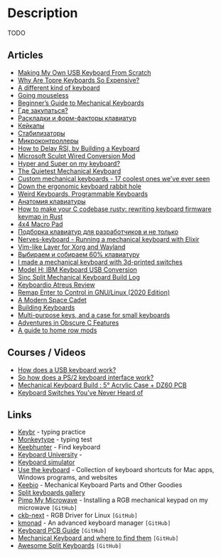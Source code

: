 # Description

TODO


## Articles

- [Making My Own USB Keyboard From Scratch](http://blakesmith.me/2019/01/16/making-my-own-usb-keyboard-from-scratch.html)
- [Why Are Topre Keyboards So Expensive?](https://switchandclick.com/why-are-topre-keyboards-so-expensive/)
- [A different kind of keyboard](https://ianthehenry.com/posts/peggi/)
- [Going mouseless](https://felipecortez.net/blog/mouseless.html)
- [Beginner’s Guide to Mechanical Keyboards](https://coolgadget.substack.com/p/beginners-guide-to-mechanical-keyboards)
- [Где закупаться?](https://mkbd.ru/post/shops/)
- [Раскладки и форм-факторы клавиатур](https://mkbd.ru/post/keyboard-formats-layouts/)
- [Кейкапы](https://mkbd.ru/post/keycaps/)
- [Стабилизаторы](https://mkbd.ru/post/stabs-costar-cherry/)
- [Микроконтроллеры](https://mkbd.ru/post/microcontrollers/)
- [How to Delay RSI, by Building a Keyboard](https://blog.tomarrell.com/post/how_to_prevent_rsi)
- [Microsoft Sculpt Wired Conversion Mod](https://chadaustin.me/2021/02/wired-sculpt/)
- [Hyper and Super on my keyboard?](https://shapr.github.io/posts/2019-07-21-space-cadet.html)
- [The Quietest Mechanical Keyboard](https://y.tsutsumi.io/quiet-keyboard/)
- [Custom mechanical keyboards - 17 coolest ones we've ever seen](https://cybernews.com/editorial/coolest-custom-mechanical-keyboards-weve-ever-seen/)
- [Down the ergonomic keyboard rabbit hole](https://blog.scottlogic.com/2020/10/09/ergo-rabbit-hole.html)
- [Weird Keyboards, Programmable Keyboards](https://blog.gboards.ca/2020/01/weird-keyboards-programmable-keyboards.html)
- [Анатомия клавиатуры](https://habr.com/ru/company/vdsina/blog/546014/)
- [How to make your C codebase rusty: rewriting keyboard firmware keymap in Rust](https://about.houqp.me/posts/rusty-c/)
- [4x4 Macro Pad](https://0xc45.com/blog/4x4-macro-pad/)
- [Подборка клавиатур для разработчиков и не только](https://habr.com/ru/company/mvideo/blog/567686/)
- [Nerves-keyboard - Running a mechanical keyboard with Elixir](https://underjord.io/nerves-keyboard-running-a-mechanical-keyboard-with-elixir.html)
- [Vim-like Layer for Xorg and Wayland](https://cedaei.com/posts/vim-like-layer-for-xorg-wayland/)
- [Выбираем и собираем 60% клавиатуру](https://habr.com/ru/post/407411/)
- [I made a mechanical keyboard with 3d-printed switches](https://incoherency.co.uk/blog/stories/jesboard.html)
- [Model H: IBM Keyboard USB Conversion](https://www.johnhawthorn.com/2020/07/modelh-keyboard-controller/)
- [Sinc Split Mechanical Keyboard Build Log](https://benjamincongdon.me/blog/2020/07/30/Sinc-Split-Mechanical-Keyboard-Build-Log/)
- [Keyboardio Atreus Review](https://blog.sulami.xyz/posts/atreus/)
- [Remap Enter to Control in GNU/Linux (2020 Edition)](https://emacsredux.com/blog/2020/07/05/remap-enter-to-control-in-gnu-linux-2020-edition/)
- [A Modern Space Cadet](https://stevelosh.com/blog/2012/10/a-modern-space-cadet/)
- [Building Keyboards](https://alastairreid.github.io/building-keyboards/)
- [Multi-purpose keys, and a case for small keyboards](https://asylum.madhouse-project.org/blog/2016/10/15/multi-purpose-keys/)
- [Adventures in Obscure C Features](https://blog.gboards.ca/2020/02/adventures-in-obscure-c-features-2020.html)
- [A guide to home row mods](https://precondition.github.io/home-row-mods)


## Courses / Videos

- [How does a USB keyboard work?](https://youtu.be/wdgULBpRoXk)
- [So how does a PS/2 keyboard interface work?](https://youtu.be/7aXbh9VUB3U)
- [Mechanical Keyboard Build : 5° Acrylic Case + DZ60 PCB](https://youtu.be/oQj9y16OmlE)
- [Keyboard Switches You've Never Heard of](https://youtu.be/8xPOwT_mNuc)


## Links

- [Keybr](https://www.keybr.com/) - typing practice
- [Monkeytype](https://monkeytype.com/) - typing test
- [Keebhunter](https://keebhunter.com/) - Find keyboard
- [Keyboard University](https://keyboard.university/) -
- [Keyboard simulator](https://keyboardsimulator.xyz/)
- [Use the keyboard](https://usethekeyboard.com/) - Collection of keyboard shortcuts for Mac apps, Windows programs, and websites
- [Keebio](https://keeb.io/) - Mechanical Keyboard Parts and Other Goodies
- [Split keyboards gallery](https://aposymbiont.github.io/split-keyboards/)
- [Pimp My Microwave](https://github.com/dekuNukem/pimp_my_microwave) - Installing a RGB mechanical keypad on my microwave `[GitHub]`
- [ckb-next](https://github.com/ckb-next/ckb-next) - RGB Driver for Linux `[GitHub]`
- [kmonad](https://github.com/kmonad/kmonad) - An advanced keyboard manager `[GitHub]`
- [Keyboard PCB Guide](https://github.com/ruiqimao/keyboard-pcb-guide) `[GitHub]`
- [Mechanical Keyboard and where to find them](https://github.com/help-14/mechanical-keyboard) `[GitHub]`
- [Awesome Split Keyboards](https://github.com/diimdeep/awesome-split-keyboards) `[GitHub]`
